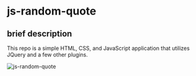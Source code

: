 # js-random-quote

## brief description
This repo is a simple HTML, CSS, and JavaScript application that utilizes 
JQuery and a few other plugins. 

![js-random-quote](https://github.com/MAbdurahman/js-random-quote/assets/20928980/07fbba63-af63-4c18-89db-62aaec07183f)